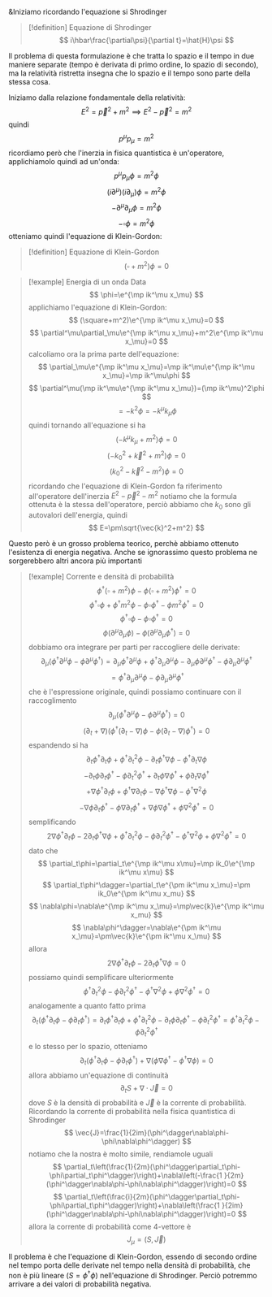 &Iniziamo ricordando l'equazione si Shrodinger
>[!definition] Equazione di Shrodinger
>$$
>i\hbar\frac{\partial\psi}{\partial t}=\hat{H}\psi
>$$

Il problema di questa formulazione è che tratta lo spazio e il tempo in due maniere separate (tempo è derivata di primo ordine, lo spazio di secondo), ma la relatività ristretta insegna che lo spazio e il tempo sono parte della stessa cosa.

Iniziamo dalla relazione fondamentale della relatività:
$$
E^2=\vec{p}^2+m^2\implies E^2-\vec{p}^2=m^2
$$
quindi
$$
p^\mu p_\mu=m^2
$$
ricordiamo però che l'inerzia in fisica quantistica è un'operatore, applichiamolo quindi ad un'onda:
$$
p^\mu p_\mu\phi=m^2\phi
$$
$$
(i\partial^\mu)(i\partial_\mu)\phi=m^2\phi
$$
$$
-\partial^\mu\partial_\mu\phi=m^2\phi
$$
$$
-\square\phi=m^2\phi
$$
otteniamo quindi l'equazione di Klein-Gordon:
>[!definition] Equazione di Klein-Gordon
>$$
>(\square+m^2)\phi=0
>$$

>[!example] Energia di un onda
> Data
>$$
> \phi=\e^{\mp ik^\mu x_\mu}
>$$
>applichiamo l'equazione di Klein-Gordon:
>$$
>(\square+m^2)\e^{\mp ik^\mu x_\mu}=0
>$$
>$$
>\partial^\mu\partial_\mu\e^{\mp ik^\mu x_\mu}+m^2\e^{\mp ik^\mu x_\mu}=0
>$$
> calcoliamo ora la prima parte dell'equazione:
> $$
> \partial_\mu\e^{\mp ik^\mu x_\mu}=\mp ik^\mu\e^{\mp ik^\mu x_\mu}=\mp ik^\mu\phi
> $$
> $$
> \partial^\mu(\mp ik^\mu\e^{\mp ik^\mu x_\mu})=(\mp ik^\mu)^2\phi
> $$
> $$
> =-k^2\phi=-k^\mu k_\mu\phi
> $$
> quindi tornando all'equazione si ha
> $$
> (-k^\mu k_\mu+m^2)\phi=0
> $$
> $$
> (-k_0^2+\vec{k}^2+m^2)\phi=0
> $$
> $$
> (k_0^2-\vec{k}^2-m^2)\phi=0
> $$
> ricordando che l'equazione di Klein-Gordon fa riferimento all'operatore dell'inerzia $E^2-\vec{p}^2-m^2$ notiamo che la formula ottenuta è la stessa dell'operatore, perciò abbiamo che $k_0$ sono gli autovalori dell'energia, quindi 
> $$
> E=\pm\sqrt{\vec{k}^2+m^2}
> $$

Questo però è un grosso problema teorico, perchè abbiamo ottenuto l'esistenza di energia negativa.
Anche se ignorassimo questo problema ne sorgerebbero altri ancora più importanti
>[!example] Corrente e densità di probabilità
> $$
> \phi^\dagger(\square+m^2)\phi-\phi(\square+m^2)\phi^\dagger=0
> $$
> $$
> \phi^\dagger\square\phi+\phi^\dagger m^2\phi-\phi\square\phi^\dagger-\phi m^2\phi^\dagger=0
> $$
> $$
> \phi^\dagger\square\phi-\phi\square\phi^\dagger=0
> $$
> $$
> \phi(\partial^\mu\partial_\mu\phi)-\phi(\partial^\mu\partial_\mu\phi^\dagger)=0
> $$
> dobbiamo ora integrare per parti per raccogliere delle derivate:
> $$
> \partial_\mu(\phi^\dagger\partial^\mu\phi-\phi\partial^\mu\phi^\dagger)=\partial_\mu\phi^\dagger\partial^\mu\phi+\phi^\dagger\partial_\mu\partial^\mu\phi-\partial_\mu\phi\partial^\mu\phi^\dagger-\phi\partial_\mu\partial^\mu\phi^\dagger
> $$
> $$
> =\phi^\dagger\partial_\mu\partial^\mu\phi-\phi\partial_\mu\partial^\mu\phi^\dagger
> $$
> che è l'espressione originale, quindi possiamo continuare con il raccoglimento
> $$
> \partial_\mu(\phi^\dagger\partial^\mu\phi-\phi\partial^\mu\phi^\dagger)=0
> $$
> $$
> (\partial_t+\nabla)(\phi^\dagger(\partial_t-\nabla)\phi-\phi(\partial_t-\nabla)\phi^\dagger)=0
> $$
> espandendo si ha
> $$
> \partial_t\phi^\dagger\partial_t\phi+\phi^\dagger\partial_t^2\phi-\partial_t\phi^\dagger\nabla\phi-\phi^\dagger\partial_t\nabla\phi
> $$
> $$
> -\partial_t\phi\partial_t\phi^\dagger-\phi\partial_t^2\phi^\dagger+\partial_t\phi\nabla\phi^\dagger+\phi\partial_t\nabla\phi^\dagger
> $$
> $$
> +\nabla\phi^\dagger\partial_t\phi+\phi^\dagger\nabla\partial_t\phi-\nabla\phi^\dagger\nabla\phi-\phi^\dagger\nabla^2\phi
> $$
> $$
> -\nabla\phi\partial_t\phi^\dagger-\phi\nabla\partial_t\phi^\dagger+\nabla\phi\nabla\phi^\dagger+\phi\nabla^2\phi^\dagger=0
> $$
> semplificando
> $$
> 2\nabla\phi^\dagger\partial_t\phi-2\partial_t\phi^\dagger\nabla\phi+\phi^\dagger\partial_t^2\phi-\phi\partial_t^2\phi^\dagger-\phi^\dagger\nabla^2\phi+\phi\nabla^2\phi^\dagger=0
> $$
> dato che 
> $$
> \partial_t\phi=\partial_t\e^{\mp ik^\mu x\mu}=\mp ik_0\e^{\mp ik^\mu x\mu}
> $$
> $$
> \partial_t\phi^\dagger=\partial_t\e^{\pm ik^\mu x_\mu}=\pm ik_0\e^{\pm ik^\mu x_mu}
> $$
> $$
> \nabla\phi=\nabla\e^{\mp ik^\mu x_\mu}=\mp\vec{k}\e^{\mp ik^\mu x_mu}
> $$
> $$
> \nabla\phi^\dagger=\nabla\e^{\pm ik^\mu x_\mu}=\pm\vec{k}\e^{\pm ik^\mu x_\mu}
> $$
> allora
> $$
> 2\nabla\phi^\dagger\partial_t\phi-2\partial_t\phi^\dagger\nabla\phi=0
> $$
> possiamo quindi semplificare ulteriormente
> $$
> \phi^\dagger\partial_t^2\phi-\phi\partial_t^2\phi^\dagger-\phi^\dagger\nabla^2\phi+\phi\nabla^2\phi^\dagger=0
> $$
> analogamente a quanto fatto prima
> $$
> \partial_t(\phi^\dagger\partial_t\phi-\phi\partial_t\phi^\dagger)=\partial_t\phi^\dagger\partial_t\phi+\phi^\dagger\partial_t^2\phi-\partial_t\phi\partial_t\phi^\dagger-\phi\partial_t^2\phi^\dagger=\phi^\dagger\partial_t^2\phi-\phi\partial_t^2\phi^\dagger
> $$
> e lo stesso per lo spazio, otteniamo
> $$
> \partial_t(\phi^\dagger\partial_t\phi-\phi\partial_t\phi^\dagger)+\nabla(\phi\nabla\phi^\dagger-\phi^\dagger\nabla\phi)=0
> $$
> allora abbiamo un'equazione di continuità
> $$
> \partial_tS+\nabla\cdot\vec{J}=0
> $$
> dove $S$ è la densità di probabilità e $\vec{J}$ è la corrente di probabilità.
> Ricordando la corrente di probabilità nella fisica quantistica di Shrodinger
> $$
> \vec{J}=\frac{1}{2im}(\phi^\dagger\nabla\phi-\phi\nabla\phi^\dagger)
> $$
> notiamo che la nostra è molto simile, rendiamole uguali
> $$
> \partial_t\left(\frac{1}{2m}(\phi^\dagger\partial_t\phi-\phi\partial_t\phi^\dagger)\right)+\nabla\left(-\frac{1
> }{2m}(\phi^\dagger\nabla\phi-\phi\nabla\phi^\dagger)\right)=0
> $$
> $$
> \partial_t\left(\frac{i}{2m}(\phi^\dagger\partial_t\phi-\phi\partial_t\phi^\dagger)\right)+\nabla\left(\frac{1
> }{2im}(\phi^\dagger\nabla\phi-\phi\nabla\phi^\dagger)\right)=0
> $$
> allora la corrente di probabilità come 4-vettore è 
> $$
> J_\mu=(S,\vec{J})
> $$

Il problema è che l'equazione di Klein-Gordon, essendo di secondo ordine nel tempo porta delle derivate nel tempo nella densità di probabilità, che non è più lineare ($S=\phi^\dagger\phi)$ nell'equazione di Shrodinger.
Perciò potremmo arrivare a dei valori di probabilità negativa.